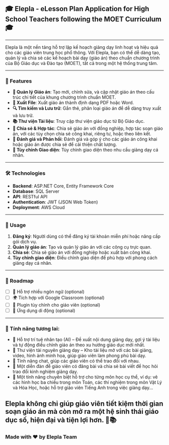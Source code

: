 ## 🎓 Elepla - eLesson Plan Application for High School Teachers following the MOET Curriculum 🎓 

---

Elepla là một nền tảng hỗ trợ lập kế hoạch giảng dạy linh hoạt và hiệu quả cho các giáo viên trung học phổ thông. Với Elepla, bạn có thể dễ dàng tạo, quản lý và chia sẻ các kế hoạch bài dạy (giáo án) theo chuẩn chương trình của Bộ Giáo dục và Đào tạo (MOET), tất cả trong một hệ thống trung tâm. 

---

### 🚀 Features

- **📅 Quản lý Giáo án**: Tạo mới, chỉnh sửa, và cập nhật giáo án theo cấu trúc chi tiết của khung chương trình chuẩn MOET.
- **📄 Xuất File**: Xuất giáo án thành định dạng PDF hoặc Word.
- **🔍 Tìm kiếm và Lưu trữ**: Gắn thẻ, phân loại giáo án để dễ dàng truy xuất và lưu trữ.
- **📚 Thư viện Tài liệu**: Truy cập thư viện giáo dục từ Bộ Giáo dục.
- **👥 Chia sẻ & Hợp tác**: Chia sẻ giáo án với đồng nghiệp, hợp tác soạn giáo án, với các tùy chọn chia sẻ công khai, riêng tư, hoặc theo liên kết.
- **💬 Đánh giá và Phản hồi**: Đánh giá và góp ý cho các giáo án công khai hoặc giáo án được chia sẻ để cải thiện chất lượng.
- **🎨 Tùy chỉnh Giao diện**: Tùy chỉnh giao diện theo nhu cầu giảng dạy cá nhân.

---

### 🛠️ Technologies

- **Backend**: ASP.NET Core, Entity Framework Core
- **Database**: SQL Server
- **API**: RESTful API
- **Authentication**: JWT (JSON Web Token)
- **Deployment**: AWS Cloud

---

### 📖 Usage

1. **Đăng ký**: Người dùng có thể đăng ký tài khoản miễn phí hoặc nâng cấp gói dịch vụ.
2. **Quản lý giáo án**: Tạo và quản lý giáo án với các công cụ trực quan.
3. **Chia sẻ**: Chia sẻ giáo án với đồng nghiệp hoặc xuất bản công khai.
4. **Tùy chỉnh giao diện**: Điều chỉnh giao diện để phù hợp với phong cách giảng dạy cá nhân.

---

### 🎯 Roadmap

- [ ] 🌟 Hỗ trợ nhiều ngôn ngữ (optional)
- [ ] 🌍 Tích hợp với Google Classroom (optional)
- [ ] 🧩 Plugin tùy chỉnh cho giáo viên (optional)
- [ ] 📱 Ứng dụng di động (optional)

---

### 🔮 Tính năng tương lai:

- 🚧 Hỗ trợ trí tuệ nhân tạo (AI) – Đề xuất nội dung giảng dạy, gợi ý tài liệu và tự động điều chỉnh giáo án theo xu hướng giáo dục mới nhất.
- 🚧 Thư viện tài nguyên giảng dạy – Kho tài liệu mở với các bài giảng, video, hình ảnh minh họa, giúp giáo viên làm phong phú bài dạy.
- 🚧 Tính năng chat, giúp các giáo viên có thể trao đổi với nhau.
- 🚧 Một diễn đàn để giáo viên có đăng bài và chia sẻ bài viết để học hỏi trao đổi kinh nghiệm giảng dạy.
- 🚧 Một tính năng chuyên biệt hỗ trợ cho từng môn học cụ thể, ví dụ: vẽ các hình học ba chiều trong môn Toán, các thí nghiệm trong môn Vật Lý và Hóa Học, hoặc hỗ trợ giáo viên Tiếng Anh trong việc giảng dạy...

Elepla không chỉ giúp giáo viên tiết kiệm thời gian soạn giáo án mà còn mở ra một hệ sinh thái giáo dục số, hiện đại và tiện lợi hơn. 🌟📚
---

### Made with ❤️ by Elepla Team

